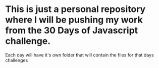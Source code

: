 # This is just a personal repository where I will be pushing my work from the 30 Days of Javascript challenge. 
Each day will have it's own folder that will contain the files for that days challenges
